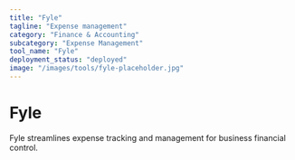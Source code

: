 ```yaml
---
title: "Fyle"
tagline: "Expense management"
category: "Finance & Accounting"
subcategory: "Expense Management"
tool_name: "Fyle"
deployment_status: "deployed"
image: "/images/tools/fyle-placeholder.jpg"
---
```


# Fyle

Fyle streamlines expense tracking and management for business financial control.
